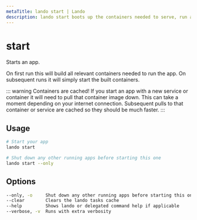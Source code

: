 ```yaml
---
metaTitle: lando start | Lando
description: lando start boots up the containers needed to serve, run and develop your application.
---
```


# start

Starts an app.

On first run this will build all relevant containers needed to run the app. On subsequent runs it will simply start the built containers.

::: warning Containers are cached!
If you start an app with a new service or container it will need to pull that container image down. This can take a moment depending on your internet connection. Subsequent pulls to that container or service are cached so they should be much faster.
:::

## Usage

```bash
# Start your app
lando start

# Shut down any other running apps before starting this one
lando start --only
```

## Options

```bash
--only, -o     Shut down any other running apps before starting this one
--clear        Clears the lando tasks cache
--help         Shows lando or delegated command help if applicable
--verbose, -v  Runs with extra verbosity
```
